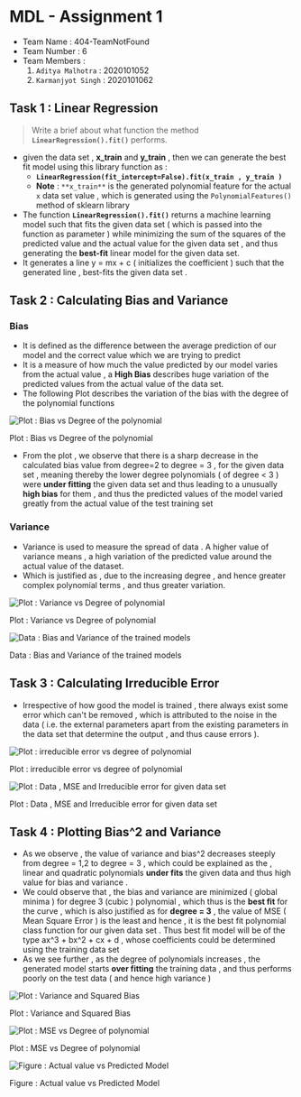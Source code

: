 # MDL - Assignment 1

- Team Name : 404-TeamNotFound
- Team Number : 6
- Team Members :
    1. `Aditya Malhotra` : 2020101052
    2. `Karmanjyot Singh` : 2020101062

## Task 1 : Linear Regression

> Write a brief about what function the method **`LinearRegression().fit()`** performs.
> 
- given the data set , **x_train** and **y_train** , then we can generate the best fit model using this library function as :
    - **`LinearRegression(fit_intercept=False).fit(x_train , y_train )`**
    - **Note** : `**x_train**` is the generated polynomial feature for the actual `x` data set value , which is generated using the `PolynomialFeatures()` method of sklearn library
- The function **`LinearRegression().fit()`**  returns  a machine learning model such that fits the given data set ( which is passed into the function as parameter ) while minimizing the sum of the squares of the predicted value and the actual value for the given data set , and thus generating the **best-fit** linear model for the given data set.
- It generates a line y = mx + c ( initializes the coefficient ) such that the generated line , best-fits the given data set .

## Task 2 : Calculating Bias and Variance

### Bias

- It is defined as the difference between the average prediction of our model and
the correct value which we are trying to predict
- It is a measure of how much the value predicted by our model varies from the actual value , a **High Bias** describes huge variation of the predicted values from the actual value of the data set.
- The following Plot describes the variation of the bias with the degree of the polynomial functions

![Plot : Bias vs Degree of the polynomial](images/biasPlot.png)

Plot : Bias vs Degree of the polynomial

- From the plot , we observe that there is a sharp decrease in the calculated bias value from degree=2 to degree = 3 , for the given data set , meaning thereby the lower degree polynomials ( of degree < 3 ) were **under fitting** the given data set and thus leading to a unusually **high bias** for them , and thus the predicted values of the model varied greatly from the actual value of the test training set

### Variance

- Variance is used to measure the spread of data . A higher value of variance means , a high variation of the predicted value around the actual value of the dataset.
- Which is justified as , due to the increasing degree , and hence greater complex polynomial terms , and thus greater variation.

![Plot : Variance vs Degree of polynomial](images/variancePlot.png)

Plot : Variance vs Degree of polynomial

![Data : Bias and Variance of the trained models](images/Untitled.png)

Data : Bias and Variance of the trained models

## Task 3 : Calculating Irreducible Error

- Irrespective of how good the model is trained , there always exist some error which can't be removed , which is attributed to the noise in the data ( i.e. the external parameters apart from the existing parameters in the data set that determine the output , and thus cause errors ).

![Plot : irreducible error vs degree of polynomial](images/Irreducible.png)

Plot : irreducible error vs degree of polynomial

![Plot : Data , MSE and Irreducible error for given data set](images/dataMSEIRR.png)

Plot : Data , MSE and Irreducible error for given data set

## Task 4 : Plotting Bias^2 and Variance

- As we observe , the value of variance and bias^2 decreases steeply from degree = 1,2 to degree = 3 , which could be explained as the , linear and quadratic polynomials **under fits** the given data and thus high value for bias and variance .
- We could observe that , the bias and variance are minimized ( global minima ) for degree 3 (cubic ) polynomial , which thus is the **best fit** for the curve , which is also justified as for **degree = 3** , the value of MSE ( Mean Square Error ) is the least and hence , it is the best fit polynomial class function for our given data set . Thus best fit model will be of the type ax^3 + bx^2 + cx + d , whose coefficients could be determined using the training data set
- As we see further , as the degree of polynomials increases , the generated model starts **over fitting** the training data , and thus performs poorly on the test data ( and hence high variance )

![Plot : Variance and Squared Bias ](images/BiasVsVariance.png)

Plot : Variance and Squared Bias 

![Plot : MSE vs Degree of polynomial](images/MSEPlot.png)

Plot : MSE vs Degree of polynomial

![Figure : Actual value vs Predicted Model ](images/PredictedValue.png.png)

Figure : Actual value vs Predicted Model